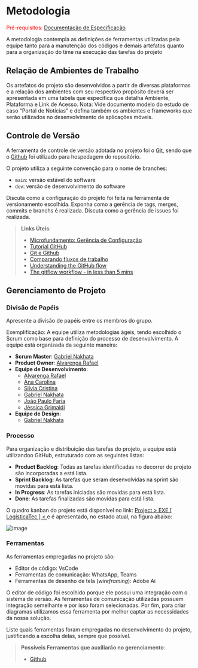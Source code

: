 
# Metodologia

<span style="color:red">Pré-requisitos: <a href="2-Especificação do Projeto.md"> Documentação de Especificação</a></span>

A metodologia contempla as definições de ferramentas utilizadas pela equipe tanto para a manutenção dos códigos e demais artefatos quanto para a organização do time na execução das tarefas do projeto

## Relação de Ambientes de Trabalho

Os artefatos do projeto são desenvolvidos a partir de diversas plataformas e a relação dos ambientes com seu respectivo propósito deverá ser apresentada em uma tabela que especifica que detalha Ambiente, Plataforma e Link de Acesso. 
Nota: Vide documento modelo do estudo de caso "Portal de Notícias" e defina também os ambientes e frameworks que serão utilizados no desenvolvimento de aplicações móveis.

## Controle de Versão

A ferramenta de controle de versão adotada no projeto foi o
[Git](https://git-scm.com/), sendo que o [Github](https://github.com)
foi utilizado para hospedagem do repositório.

O projeto utiliza a seguinte convenção para o nome de branches:

- `main`: versão estável do software
- `dev`: versão de desenvolvimento do software

Discuta como a configuração do projeto foi feita na ferramenta de versionamento escolhida. Exponha como a gerência de tags, merges, commits e branchs é realizada. Discuta como a gerência de issues foi realizada.

> **Links Úteis**:
> - [Microfundamento: Gerência de Configuração](https://pucminas.instructure.com/courses/87878/)
> - [Tutorial GitHub](https://guides.github.com/activities/hello-world/)
> - [Git e Github](https://www.youtube.com/playlist?list=PLHz_AreHm4dm7ZULPAmadvNhH6vk9oNZA)
>  - [Comparando fluxos de trabalho](https://www.atlassian.com/br/git/tutorials/comparing-workflows)
> - [Understanding the GitHub flow](https://guides.github.com/introduction/flow/)
> - [The gitflow workflow - in less than 5 mins](https://www.youtube.com/watch?v=1SXpE08hvGs)

## Gerenciamento de Projeto

### Divisão de Papéis

Apresente a divisão de papéis entre os membros do grupo.

Exemplificação: A equipe utiliza metodologias ágeis, tendo escolhido o Scrum como base para definição do processo de desenvolvimento. A equipe está organizada da seguinte maneira:
- **Scrum Master**: [Gabriel Nakhata](https://github.com/gabrielnakhata)
- **Product Owner**: [Alvarenga Rafael](https://github.com/alvarengaRafael)
- **Equipe de Desenvolvimento**:
  - [Alvarenga Rafael](https://github.com/brunosellas)
  - [Ana Carolina](https://github.com/euanacarmo)
  - [Silvia Cristina](https://github.com/sioliv)
  - [Gabriel Nakhata](https://github.com/gabrielnakhata)
  - [João Paulo Faria](https://github.com/Joao-Paulo-Faria)
  - [Jéssica Grimaldi](https://github.com/jessicagrimaldi)
- **Equipe de Design**:
  - [Gabriel Nakhata](https://github.com/gabrielnakhata)

### Processo

Para organização e distribuição das tarefas do projeto, a equipe está utilizandoo GitHub, estruturado com as seguintes listas:

- **Product Backlog**: Todas as tarefas identificadas no decorrer do projeto são incorporadas a está lista.
- **Sprint Backlog**: As tarefas que seram desenvolvidas na sprint são movidas para está lista.
- **In Progress**: As tarefas iniciadas são movidas para está lista.
- **Done**: As tarefas finalizadas são movidas para está lista.

O quadro kanban do projeto está disponível no link: [Project > EXE [ LogísticaTec ] < ](https://github.com/orgs/ICEI-PUC-Minas-PMV-ADS/projects/565/views/1) e é apresentado, no estado atual, na figura abaixo:

![image](https://github.com/ICEI-PUC-Minas-PMV-ADS/pmv-ads-2023-2-e4-proj-infra-t1-pmv-ads-2023-2-e4-proj1/assets/86859418/25ead49f-ed10-4026-97a6-bcce56cd73cd)

### Ferramentas

As ferramentas empregadas no projeto são:

- Editor de código: VsCode
- Ferramentas de comunicação: WhatsApp, Teams
- Ferramentas de desenho de tela (_wireframing_): Adobe Ai

O editor de código foi escolhido porque ele possui uma integração com o sistema de versão. As ferramentas de comunicação utilizadas possuem integração semelhante e por isso foram selecionadas. Por fim, para criar diagramas utilizamos essa ferramenta por melhor captar as necessidades da nossa solução.

Liste quais ferramentas foram empregadas no desenvolvimento do projeto, justificando a escolha delas, sempre que possível.
 
> **Possíveis Ferramentas que auxiliarão no gerenciamento**: 
> - [Github](https://github.com/)
